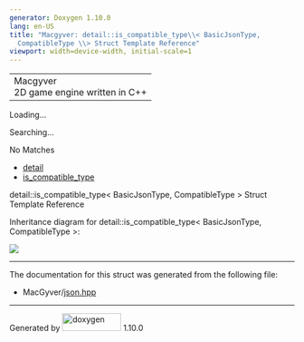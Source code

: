 ```yaml
---
generator: Doxygen 1.10.0
lang: en-US
title: "Macgyver: detail::is_compatible_type\\< BasicJsonType,
  CompatibleType \\> Struct Template Reference"
viewport: width=device-width, initial-scale=1
---
```


<div id="top">

<div id="titlearea">

<table data-cellspacing="0" data-cellpadding="0">
<colgroup>
<col style="width: 100%" />
</colgroup>
<tbody>
<tr id="projectrow" class="odd">
<td id="projectalign"><div id="projectname">
Macgyver
</div>
<div id="projectbrief">
2D game engine written in C++
</div></td>
</tr>
</tbody>
</table>

</div>

<div id="main-nav">

</div>

<div id="MSearchSelectWindow"
onmouseover="return searchBox.OnSearchSelectShow()"
onmouseout="return searchBox.OnSearchSelectHide()"
onkeydown="return searchBox.OnSearchSelectKey(event)">

</div>

<div id="MSearchResultsWindow">

<div id="MSearchResults">

<div class="SRPage">

<div id="SRIndex">

<div id="SRResults">

</div>

<div id="Loading" class="SRStatus">

Loading...

</div>

<div id="Searching" class="SRStatus">

Searching...

</div>

<div id="NoMatches" class="SRStatus">

No Matches

</div>

</div>

</div>

</div>

</div>

<div id="nav-path" class="navpath">

- <a href="namespacedetail.html" class="el">detail</a>
- <a href="structdetail_1_1is__compatible__type.html"
  class="el">is_compatible_type</a>

</div>

</div>

<div class="header">

<div class="headertitle">

<div class="title">

detail::is_compatible_type\< BasicJsonType, CompatibleType \> Struct
Template Reference

</div>

</div>

</div>

<div class="contents">

<div class="dynheader">

Inheritance diagram for detail::is_compatible_type\< BasicJsonType,
CompatibleType \>:

</div>

<div class="dyncontent">

<div class="center">

<img src="structdetail_1_1is__compatible__type.png"
usemap="#detail::is_5Fcompatible_5Ftype_3C_20BasicJsonType_2C_20CompatibleType_20_3E_map" />

</div>

</div>

------------------------------------------------------------------------

The documentation for this struct was generated from the following file:

- MacGyver/<a href="json_8hpp_source.html" class="el">json.hpp</a>

</div>

------------------------------------------------------------------------

<span class="small">Generated
by [<img src="doxygen.svg" class="footer" width="104" height="31"
alt="doxygen" />](https://www.doxygen.org/index.html) 1.10.0</span>
